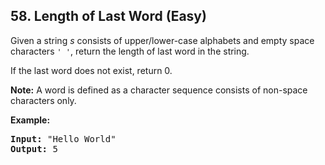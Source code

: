 ## 58. Length of Last Word (Easy)

<p>Given a string <i>s</i> consists of upper/lower-case alphabets and empty space characters <code>' '</code>, return the length of last word in the string.</p>

<p>If the last word does not exist, return 0.</p>

<p><b>Note:</b> A word is defined as a character sequence consists of non-space characters only.</p>

<p><b>Example:</b>
<pre>
<b>Input:</b> "Hello World"
<b>Output:</b> 5
</pre>
</p>